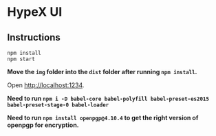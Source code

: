 # HypeX UI
## Instructions
```
npm install
npm start
```
**Move the `img` folder into the `dist` folder after running `npm install`.**

Open [http://localhost:1234](http://localhost:1234).

**Need to run `npm i -D babel-core babel-polyfill babel-preset-es2015 babel-preset-stage-0 babel-loader`**

**Need to run `npm install openpgp@4.10.4` to get the right version of openpgp for encryption.**
